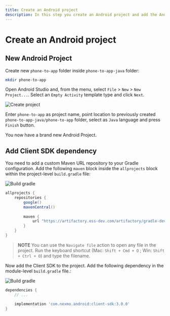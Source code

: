 ```yaml
---
title: Create an Android project
description: In this step you create an Android project and add the Android Client SDK library.
---
```


# Create an Android project
## New Android Project

Create new `phone-to-app` folder inside `phone-to-app-java` folder:

```bash
mkdir phone-to-app
```

Open Android Studio and, from the menu, select `File` > `New` > `New Project...`. Select an `Empty Activity` template type and click `Next`.

![Create project](/screenshots/tutorials/client-sdk/android-shared/create-project-empty-activity.png)

Enter `phone-to-app` as project name, point location to previously created `phone-to-app-java/phone-to-app` folder,  select as `Java` language and press `Finish` button.

You now have a brand new Android Project.

## Add Client SDK dependency

You need to add a custom Maven URL repository to your Gradle configuration. Add the following `maven` block inside the `allprojects` block within the project-level `build.gradle` file:

![Build gradle](/screenshots/tutorials/client-sdk/android-shared/project-level-build-gradle-file.png)

```groovy
allprojects {
    repositories {
        google()
        mavenCentral()
        
        maven {
            url "https://artifactory.ess-dev.com/artifactory/gradle-dev-local"
        }
    }
}
```

> **NOTE** You can use the `Navigate file` action to open any file in the project. Run the keyboard shortcut (Mac: `Shift + Cmd + O` ; Win: `Shift + Ctrl + O`) and type the filename.

Now add the Client SDK to the project. Add the following dependency in the module-level `build.gradle` file.:

![Build gradle](/screenshots/tutorials/client-sdk/android-shared/module-level-build-gradle-file.png)

```groovy
dependencies {
    // ...

    implementation 'com.nexmo.android:client-sdk:3.0.0'
}